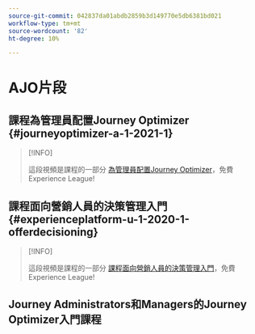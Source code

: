 ```yaml
---
source-git-commit: 042837da01abdb2859b3d149770e5db6381bd021
workflow-type: tm+mt
source-wordcount: '82'
ht-degree: 10%

---
```

# AJO片段

## 課程為管理員配置Journey Optimizer {#journeyoptimizer-a-1-2021-1}

>[!INFO]
>
> 這段視頻是課程的一部分 [為管理員配置Journey Optimizer](https://experienceleague.adobe.com/docs/courses/using/journeyoptimizer-a-1-2021-1.html)，免費Experience League!

## 課程面向營銷人員的決策管理入門 {#experienceplatform-u-1-2020-1-offerdecisioning}

>[!INFO]
>
> 這段視頻是課程的一部分 [課程面向營銷人員的決策管理入門](https://experienceleague.adobe.com/docs/courses/using/experienceplatform-u-1-2020-1-offerdecisioning.html?lang=zh-Hant)，免費Experience League!

## Journey Administrators和Managers的Journey Optimizer入門課程
